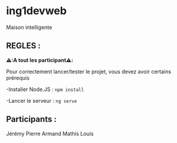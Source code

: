 # ing1devweb
Maison intelligente
## REGLES : 

**⚠️:A tout les participant⚠️:** 

Pour correctement lancer/tester le projet, vous devez avoir certains prérequis 

-Installer Node.JS : ``npm install``

-Lancer le serveur : ``ng serve``
## Participants :
Jérémy
Pierre
Armand 
Mathis
Louis

